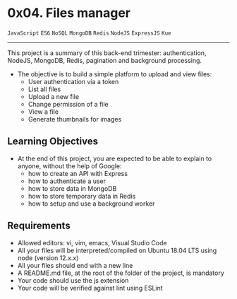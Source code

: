 # 0x04. Files manager

`JavaScript` `ES6` `NoSQL` `MongoDB` `Redis` `NodeJS` `ExpressJS` `Kue`

---
This project is a summary of this back-end trimester: authentication, NodeJS, MongoDB, Redis, pagination and background processing.

- The objective is to build a simple platform to upload and view files:
    - User authentication via a token
    - List all files
    - Upload a new file
    - Change permission of a file
    - View a file
    - Generate thumbnails for images

## Learning Objectives

- At the end of this project, you are expected to be able to explain to anyone, without the help of Google:
    - how to create an API with Express
    - how to authenticate a user
    - how to store data in MongoDB
    - how to store temporary data in Redis
    - how to setup and use a background worker

## Requirements

- Allowed editors: vi, vim, emacs, Visual Studio Code
- All your files will be interpreted/compiled on Ubuntu 18.04 LTS using node (version 12.x.x)
- All your files should end with a new line
- A README.md file, at the root of the folder of the project, is mandatory
- Your code should use the js extension
- Your code will be verified against lint using ESLint
